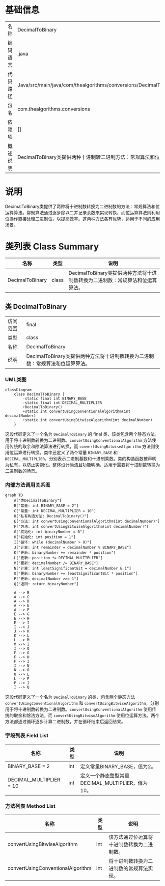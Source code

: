 # 基础信息

|      |      |
|------|------|
| 名称 | DecimalToBinary |
| 编码语言 | .java |
| 代码路径 | Java/src/main/java/com/thealgorithms/conversions/DecimalToBinary.java |
| 包名 | com.thealgorithms.conversions |
| 依赖项 | [] |
| 概述说明 | DecimalToBinary类提供两种十进制转二进制方法：常规算法和位运算。 |

# 说明

DecimalToBinary类提供了两种将十进制数转换为二进制数的方法：常规算法和位运算算法。常规算法通过逐步除以二并记录余数来实现转换，而位运算算法则利用位操作直接处理二进制位，以提高效率。这两种方法各有优势，适用于不同的应用场景。

# 类列表 Class Summary

| 名称   | 类型  | 说明 |
|-------|------|-------------|
| DecimalToBinary | class | DecimalToBinary类提供两种方法将十进制数转换为二进制数：常规算法和位运算算法。 |



## 类 DecimalToBinary

|      |      |
|------|------|
| 访问范围 | final |
| 类型 | class |
| 名称 | DecimalToBinary |
| 说明 | DecimalToBinary类提供两种方法将十进制数转换为二进制数：常规算法和位运算算法。 |


### UML类图

```mermaid
classDiagram
    class DecimalToBinary {
        -static final int BINARY_BASE
        -static final int DECIMAL_MULTIPLIER
        +DecimalToBinary()
        +static int convertUsingConventionalAlgorithm(int decimalNumber)
        +static int convertUsingBitwiseAlgorithm(int decimalNumber)
    }
```

这段代码定义了一个名为 `DecimalToBinary` 的 final 类，该类包含两个静态方法，用于将十进制数转换为二进制数。`convertUsingConventionalAlgorithm` 方法使用传统的取余和除法算法进行转换，而 `convertUsingBitwiseAlgorithm` 方法则使用位运算进行转换。类中还定义了两个常量 `BINARY_BASE` 和 `DECIMAL_MULTIPLIER`，分别表示二进制基数和十进制乘数。类的构造函数被声明为私有，以防止实例化。整体设计简洁且功能明确，适用于需要将十进制数转换为二进制数的场景。


### 内部方法调用关系图

```mermaid
graph TD
    A["类DecimalToBinary"]
    B["常量: int BINARY_BASE = 2"]
    C["常量: int DECIMAL_MULTIPLIER = 10"]
    D["私有构造方法: DecimalToBinary()"]
    E["方法: int convertUsingConventionalAlgorithm(int decimalNumber)"]
    F["方法: int convertUsingBitwiseAlgorithm(int decimalNumber)"]
    G["初始化: int binaryNumber = 0"]
    H["初始化: int position = 1"]
    I["循环: while (decimalNumber > 0)"]
    J["计算: int remainder = decimalNumber % BINARY_BASE"]
    K["更新: binaryNumber += remainder * position"]
    L["更新: position *= DECIMAL_MULTIPLIER"]
    M["更新: decimalNumber /= BINARY_BASE"]
    N["计算: int leastSignificantBit = decimalNumber & 1"]
    O["更新: binaryNumber += leastSignificantBit * position"]
    P["更新: decimalNumber >>= 1"]
    Q["返回: return binaryNumber"]

    A --> B
    A --> C
    A --> D
    A --> E
    A --> F
    E --> G
    E --> H
    E --> I
    I --> J
    J --> K
    K --> L
    L --> M
    M --> I
    I --> Q
    F --> G
    F --> H
    F --> I
    I --> N
    N --> O
    O --> L
    L --> P
    P --> I
    I --> Q
```

这段代码定义了一个名为 `DecimalToBinary` 的类，包含两个静态方法 `convertUsingConventionalAlgorithm` 和 `convertUsingBitwiseAlgorithm`，分别用于将十进制数转换为二进制数。`convertUsingConventionalAlgorithm` 使用传统的取余和除法方法，而 `convertUsingBitwiseAlgorithm` 使用位运算方法。两个方法都通过循环逐步计算二进制数，并在循环结束后返回结果。

### 字段列表 Field List

| 名称  | 类型  | 说明 |
|-------|-------|------|
| BINARY_BASE = 2 | int | 定义常量BINARY_BASE，值为2。 |
| DECIMAL_MULTIPLIER = 10 | int | 定义一个静态整型常量DECIMAL_MULTIPLIER，值为10。 |

### 方法列表 Method List

| 名称  | 类型  | 说明 |
|-------|-------|------|
| convertUsingBitwiseAlgorithm | int | 该方法通过位运算将十进制数转换为二进制数。 |
| convertUsingConventionalAlgorithm | int | 将十进制数转换为二进制数的常规算法实现。 |




